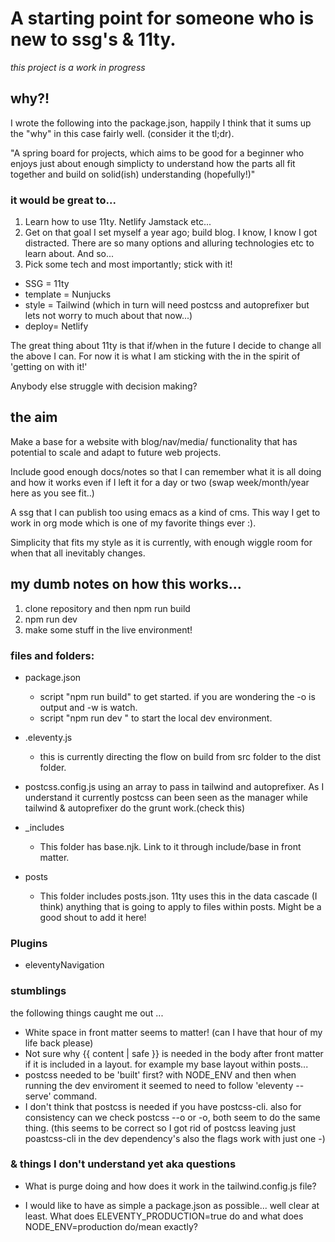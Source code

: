 # A starting point for someone who is new to ssg's & 11ty.
_this project is a work in progress_

## why?!

I wrote the following into the package.json, happily I think that it sums up the "why"
in this case fairly well. (consider it the tl;dr).

"A spring board for projects, which aims to be good for a beginner who enjoys
just about enough simplicty to understand how the parts all fit together and
build on solid(ish) understanding (hopefully!)"

### it would be great to...

1. Learn how to use 11ty. Netlify Jamstack etc...
2. Get on that goal I set myself a year ago; build blog. I know, I know I got
distracted. There are so many options and alluring technologies etc to learn
about. And so...
3. Pick some tech and most importantly; stick with it! 
- SSG = 11ty
- template = Nunjucks
- style = Tailwind (which in turn will need postcss and autoprefixer but lets
  not worry to much about that now...)
- deploy= Netlify

The great thing about 11ty is that if/when in the future I decide to change all
the above I can. For now it is what I am sticking with the in the spirit
of 'getting on with it!'

Anybody else struggle with decision making?

## the aim

Make a base for a website with blog/nav/media/ functionality that has potential
to scale and adapt to future web projects.

Include good enough docs/notes so that I can remember what it is all doing and
how it works even if I left it for a day or two (swap week/month/year here as you see
fit..)

A ssg that I can publish too using emacs as a kind of cms. This way I get to
work in org mode which is one of my favorite things ever :).

Simplicity that fits my style as it is currently, with enough wiggle room for when that
all inevitably changes.

## my dumb notes on how this works...

1) clone repository and then npm run build
2) npm run dev
3) make some stuff in the live environment!

### files and folders:

* package.json
  - script "npm run build" to get started. if you are wondering the -o is output
    and -w is watch.
  - script "npm run dev " to start the local dev environment.

* .eleventy.js
  - this is currently directing the flow on build from src folder to the dist folder.

* postcss.config.js using an array to pass in tailwind and autoprefixer. As I
  understand it currently postcss can been seen as the manager while tailwind &
  autoprefixer do the grunt work.(check this)

* _includes
  - This folder has base.njk. Link to it through include/base in front matter.
  
* posts 
  - This folder includes posts.json. 11ty uses this in the data cascade (I
  think) anything that is going to apply to files within posts. Might be a good
  shout to add it here!
  
  
### Plugins

* eleventyNavigation 
 
  
### stumblings

the following things caught me out ... 

* White space in front matter seems to matter! (can I have that hour of my life back please)
* Not sure why {{ content | safe }} is needed in the body after front matter if
  it is included in a layout. for example my base layout within posts...
* postcss needed to be 'built' first? with NODE_ENV and then when running the
  dev enviroment it seemed to need to follow 'eleventy --serve' command.
* I don't think that postcss is needed if you have postcss-cli. also for
  consistency can we check postcss --o or -o, both seem to do the same thing.
  (this seems to be correct so I got rid of postcss leaving just poastcss-cli in
  the dev dependency's also the flags work with just one -)

### & things I don't understand yet aka questions

- What is purge doing and how does it work in the tailwind.config.js file?

- I would like to have as simple a package.json as possible... well
clear at least. What does ELEVENTY_PRODUCTION=true do and what does NODE_ENV=production
do/mean exactly?
